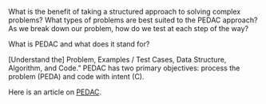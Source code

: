 What is the benefit of taking a structured approach to solving complex problems?
What types of problems are best suited to the PEDAC approach?
As we break down our problem, how do we test at each step of the way?

What is PEDAC and what does it stand for?

[Understand the] Problem, Examples / Test Cases, Data Structure, Algorithm, and Code.” PEDAC has two primary objectives: process the problem (PEDA) and code with intent (C).

Here is an article on [PEDAC](https://medium.com/launch-school/solving-coding-problems-with-pedac-29141331f93f).